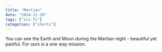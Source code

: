 ```yaml
---
title: "Martian"
date: "2014-11-20"
tags: ["sci-fi"]
categories: ["shorts"]
---
```


You can see the Earth and Moon during the Martian night - beautiful yet painful. For ours is a one way mission.
